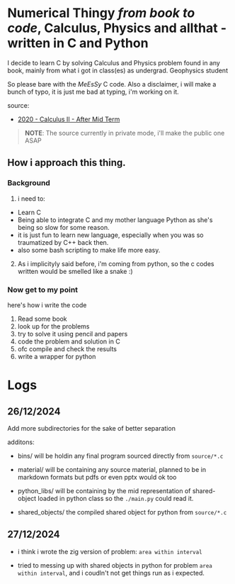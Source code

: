 # Numerical Thingy _from book to code_, Calculus, Physics and allthat - written in C and Python


I decide to learn C by solving Calculus and Physics problem
found in any book, mainly from what i got in class(es) as undergrad.
Geophysics student

So please bare with the _MeEsSy_ C code. Also a disclaimer, i will make a
bunch of typo, it is just me bad at typing, i'm working on it.

source: 
- [2020 - Calculus II - After Mid Term]( https://drive.google.com/drive/folders/1mBOdVSwoBwY-C8VFbK0Sj1ZoNFnRjppd?usp=drive_link )
>**NOTE**: The source currently in private mode, i'll make the public one ASAP

## How i approach this thing.

### Background
1. i need to:
- Learn C
- Being able to integrate C and my mother language Python as she's being so slow for some reason.
- it is just fun to learn new language, especially when you was so traumatized by C++ back then.
- also some bash scripting to make life more easy.

2. As i implicityly said before, i'm coming from python, so the c codes written would be smelled like a snake :)

### Now get to my point

here's how i write the code
1. Read some book
2. look up for the problems
3. try to solve it using pencil and papers
4. code the problem and solution in C
5. ofc compile and check the results
6. write a wrapper for python


# Logs

## 26/12/2024

Add more subdirectories for the sake of better separation

additons:

- bins/
    will be holdin any final program sourced directly from `source/*.c`

- material/
    will be containing any source material, planned to be in markdown formats but pdfs or even pptx would ok too

- python_libs/
    will be containing by the mid representation of shared-object loaded in python class so the `./main.py` could read it.

- shared_objects/
    the compiled shared object for python from `source/*.c`

## 27/12/2024

- i think i wrote the zig version of problem: `area within interval`

- tried to messing up with shared objects in python for problem `area within interval`, and i coudln't not get things run as i expected.
